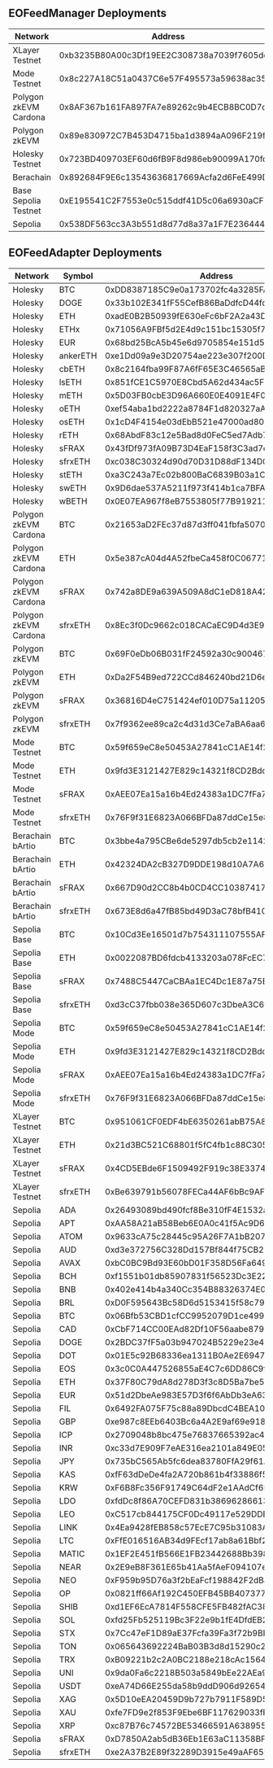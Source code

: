 ## EOFeedManager Deployments

| Network               | Address                                    | Supported Symbols                                                                                                                                                                     |
| --------------------- | ------------------------------------------ | ------------------------------------------------------------------------------------------------------------------------------------------------------------------------------------- |
| XLayer Testnet        | 0xb3235B80A00c3Df19EE2C308738a7039f7605dd4 | BTC,ETH,sFRAX,sfrxETH                                                                                                                                                                 |
| Mode Testnet          | 0x8c227A18C51a0437C6e57F495573a59638ac35E9 | BTC,ETH,sFRAX,sfrxETH                                                                                                                                                                 |
| Polygon zkEVM Cardona | 0x8AF367b161FA897FA7e89262c9b4ECB8BC0D7d56 | BTC,ETH,sFRAX,sfrxETH                                                                                                                                                                 |
| Polygon zkEVM         | 0x89e830972C7B453D4715ba1d3894aA096F219f02 | BTC,ETH,sFRAX,sfrxETH                                                                                                                                                                 |
| Holesky Testnet       | 0x723BD409703EF60d6fB9F8d986eb90099A170fd0 | BTC,DOGE,ETH,ETHx,EUR,ankerETH,cbETH,lsETH,mETH,oETH,osETH,rETH,sFRAX,sfrxETH,stETH,swETH,wBETH                                                                                       |
| Berachain             | 0x892684F9E6c13543636817669Acfa2d6FeE499D3 | BTC,ETH ,sFRAX,sfrxETH                                                                                                                                                                |
| Base Sepolia Testnet  | 0xE195541C2F7553e0c515ddf41D5c06a6930aCF15 | BTC,ETH,sFRAX,sfrxETH                                                                                                                                                                 |
| Sepolia               | 0x538DF563cc3A3b551d8d77d8a37a1F7E23644461 | ADA,APT,ATOM,AUD,AVAX,BCH,BNB,BRL,BTC,CAD,DOGE,DOT,EOS,ETH,EUR,FIL,GBP,ICP,INR,JPY,KAS,KRW,LDO,LEO,LINK,LTC,MATIC,NEAR,NEO,OP,SHIB,SOL,STX,TON,TRX,UNI,USDT,XAG,XAU,XRP,sFRAX,sfrxETH |

## EOFeedAdapter Deployments

| Network               | Symbol   | Address                                    |
| --------------------- | -------- | ------------------------------------------ |
| Holesky               | BTC      | 0xDD8387185C9e0a173702fc4a3285FA576141A9cd |
| Holesky               | DOGE     | 0x33b102E341fF55CefB86BaDdfcD44fde02fA43D1 |
| Holesky               | ETH      | 0xadE0B2B50939fE630eFc6bF2A2a43D4Aeea482Cc |
| Holesky               | ETHx     | 0x71056A9FBf5d2E4d9c151bc15305f768Ad70f0e8 |
| Holesky               | EUR      | 0x68bd25BcA5b45e6d9705854e151d56DCFF65C44C |
| Holesky               | ankerETH | 0xe1Dd09a9e3D20754ae223e307f200D5bD0dB48C4 |
| Holesky               | cbETH    | 0x8c2164fba99F87A6fF65E3C46565aBbb905eE025 |
| Holesky               | lsETH    | 0x851fCE1C5970E8Cbd5A62d434ac5FE1626f82D6E |
| Holesky               | mETH     | 0x5D03FB0cbE3D96A660E0E4091E4F048076a19f7C |
| Holesky               | oETH     | 0xef54aba1bd2222a8784F1d820327aA104b144783 |
| Holesky               | osETH    | 0x1cD4F4154e03dEbB521e47000ad80499eEDc04A6 |
| Holesky               | rETH     | 0x68AbdF83c12e5Bad8d0FeC5ed7Adb746356a8077 |
| Holesky               | sFRAX    | 0x43fDf973fA09B73D4EaF158f3C3ad7eB7a83743b |
| Holesky               | sfrxETH  | 0xc038C30324d90d70D31D88dF134D0A8B6FFdb775 |
| Holesky               | stETH    | 0xa3C243a7Ec02b800BaC6839B03a1C46FCf06c61e |
| Holesky               | swETH    | 0x9D6dae537A5211f973f414b1ca7BFABB1DFa1B7b |
| Holesky               | wBETH    | 0x0E07EA967f8eB7553805f77B919211B5ced8c661 |
| Polygon zkEVM Cardona | BTC      | 0x21653aD2FEc37d87d3ff041fbfa5070CE6dd8fc2 |
| Polygon zkEVM Cardona | ETH      | 0x5e387cA04d4A52fbeCa458f0C0677184Cae212A1 |
| Polygon zkEVM Cardona | sFRAX    | 0x742a8DE9a639A509A8dC1eD818A42A0D84E3Ff9c |
| Polygon zkEVM Cardona | sfrxETH  | 0x8Ec3f0Dc9662c018CACaEC9D4d3E93bf1545CFCE |
| Polygon zkEVM         | BTC      | 0x69F0eDb06B031fF24592a30c900467dAa1989288 |
| Polygon zkEVM         | ETH      | 0xDa2F54B9ed722CCd846240bd21D6e121851AA18c |
| Polygon zkEVM         | sFRAX    | 0x36816D4eC751424ef010D75a11205bCdC59d669E |
| Polygon zkEVM         | sfrxETH  | 0x7f9362ee89ca2c4d31d3Ce7aBA6aa6B2406E0A54 |
| Mode Testnet          | BTC      | 0x59f659eC8e50453A27841cC1AE14f2c2c11B8Ca2 |
| Mode Testnet          | ETH      | 0x9fd3E3121427E829c14321f8CD2Bdd6c63711CC2 |
| Mode Testnet          | sFRAX    | 0xAEE07Ea15a16b4Ed24383a1DC7fFa75e01C21457 |
| Mode Testnet          | sfrxETH  | 0x76F9f31E6823A066BFDa87ddCe15e8054d1614e2 |
| Berachain bArtio      | BTC      | 0x3bbe4a795CBe6de5297db5cb2e1142e1130A2D51 |
| Berachain bArtio      | ETH      | 0x42324DA2cB327D9DDE198d10A7A68870d761C390 |
| Berachain bArtio      | sFRAX    | 0x667D90d2CC8b4b0CD4CC103874178f0b7DEA7048 |
| Berachain bArtio      | sfrxETH  | 0x673E8d6a47fB85bd49D3aC78bfB410A0dDC49620 |
| Sepolia Base          | BTC      | 0x10Cd3Ee16501d7b754311107555AFE1eBd38CC1e |
| Sepolia Base          | ETH      | 0x0022087BD6fdcb4133203a078FcEC79D95e23f9b |
| Sepolia Base          | sFRAX    | 0x7488C5447CaCBAa1EC4Dc1E87a75E97a6bCA4bE7 |
| Sepolia Base          | sfrxETH  | 0xd3cC37fbb038e365D607c3DbeA3C6fB2Bcf34424 |
| Sepolia Mode          | BTC      | 0x59f659eC8e50453A27841cC1AE14f2c2c11B8Ca2 |
| Sepolia Mode          | ETH      | 0x9fd3E3121427E829c14321f8CD2Bdd6c63711CC2 |
| Sepolia Mode          | sFRAX    | 0xAEE07Ea15a16b4Ed24383a1DC7fFa75e01C21457 |
| Sepolia Mode          | sfrxETH  | 0x76F9f31E6823A066BFDa87ddCe15e8054d1614e2 |
| XLayer Testnet        | BTC      | 0x951061CF0EDF4bE6350261abB75A8F2108cBC16d |
| XLayer Testnet        | ETH      | 0x21d3BC521C68801f5fC4fb1c88C305b24ab85835 |
| XLayer Testnet        | sFRAX    | 0x4CD5EBde6F1509492F919c38E33740D0862afab0 |
| XLayer Testnet        | sfrxETH  | 0xBe639791b56078FECa44AF6bBc9AF1A2C0E02155 |
| Sepolia               | ADA      | 0x26493089bd490fcf8Be310fF4E1532a650C7cCae |
| Sepolia               | APT      | 0xAA58A21aB58Beb6E0A0c41f5Ac9D68DfaAc53ebb |
| Sepolia               | ATOM     | 0x9633cA75c28445c95A26F7A1bB207bFFAA51e733 |
| Sepolia               | AUD      | 0xd3e372756C328Dd157Bf844f75CB2246cD92E22a |
| Sepolia               | AVAX     | 0xbC0BC9Bd93E60bD01F358D56Fa6497D59be259B2 |
| Sepolia               | BCH      | 0xf1551b01db85907831f56523Dc3E22E77F85c8EC |
| Sepolia               | BNB      | 0x402e414b4a340Cc354B88326374E0Cb34e42de52 |
| Sepolia               | BRL      | 0xD0F595643Bc58D6d5153415f58c798Cd16835b7c |
| Sepolia               | BTC      | 0x06Bfb53CBD1cfCC9952079D1ce499FF3B6162132 |
| Sepolia               | CAD      | 0xCbF714CC00EAd82Df10F56aabe879338bD848C29 |
| Sepolia               | DOGE     | 0x2BDC37fF5a03b947024B5229e23e44A14C02eA8f |
| Sepolia               | DOT      | 0x01E5c92B68336ea1311B0Ae2E6947f2FD56f0f6E |
| Sepolia               | EOS      | 0x3c0C0A447526855aE4C7c6DD86C9fE0562B2eFce |
| Sepolia               | ETH      | 0x37F80C79dA8d278D3f3c8D5Ba7be55578498dE6c |
| Sepolia               | EUR      | 0x51d2DbeAe983E57D3f6f6AbDb3eA638A70E4889F |
| Sepolia               | FIL      | 0x6492FA075F75c88a89DbcdC4BEA1068B5459faf3 |
| Sepolia               | GBP      | 0xe987c8EEb6403Bc6a4A2E9af69e918B4d5aBB0d3 |
| Sepolia               | ICP      | 0x2709048b8bc475e76837665392ac4dd40206CE60 |
| Sepolia               | INR      | 0xc33d7E909F7eAE316ea2101a849E05602a1e18ba |
| Sepolia               | JPY      | 0x735bC565Ab5fc6dea83780FfA29f61A4c8Ea2bc9 |
| Sepolia               | KAS      | 0xfF63dDeDe4fa2A720b861b4f33886f57eE88B7e0 |
| Sepolia               | KRW      | 0xF6B8Fc356F91749C64dF2e1AAdCf652BCa64b494 |
| Sepolia               | LDO      | 0xfdDc8f86A70CEFD831b38696286613c03aE292e0 |
| Sepolia               | LEO      | 0xC517cb844175CF0Dc49117e529DDE04b35d0be3B |
| Sepolia               | LINK     | 0x4Ea9428fEB858c57EcE7C95b31083A4eCe2730fF |
| Sepolia               | LTC      | 0xFfE016516AB34d9FEcf17ab8a61Bbf2875E494C3 |
| Sepolia               | MATIC    | 0x1EF2E451fB566E1FB23442688Bb39850e4E0487a |
| Sepolia               | NEAR     | 0x2E9eB8F361E65b41Aa5fAeF094107eEef1e6fda0 |
| Sepolia               | NEO      | 0xF959b95D76a3f2bEaFcf198842F2dBa6baE593E3 |
| Sepolia               | OP       | 0x0821ff66Af192C450EFB45BB40737752BDA02B66 |
| Sepolia               | SHIB     | 0xd1EF6EcA7814F558CFE5FB482fAC3886BB992d9B |
| Sepolia               | SOL      | 0xfd25Fb525119Bc3F22e9b1fE4DfdEB2B54603B2e |
| Sepolia               | STX      | 0x7Cc47eF1D89aE37Fcfa39Fa3f72b9BBcF083efA9 |
| Sepolia               | TON      | 0x065643692224BaB03B3d8d15290c22F6b16B294b |
| Sepolia               | TRX      | 0xB09221b2c2A0BC2188e218cAc1564E023fc237d1 |
| Sepolia               | UNI      | 0x9da0Fa6c2218B503a5849bEe22AEa9BF7EDea568 |
| Sepolia               | USDT     | 0xeA74D66E255da58b9ddD906d926544e5cF993eD3 |
| Sepolia               | XAG      | 0x5D10eEA20459D9b727b7911F589D5c3F60E5B2C4 |
| Sepolia               | XAU      | 0xfe7FD9e2f853F9Ebe6BF117629033fF57F6AE5C7 |
| Sepolia               | XRP      | 0xc87B76c74572BE53466591A63895585ae101ff19 |
| Sepolia               | sFRAX    | 0xD7850A2ab5dB36Eb1E63aC11358BF98fC1EaCC5D |
| Sepolia               | sfrxETH  | 0xe2A37B2E89f32289D3915e49aAF65B240611b119 |
